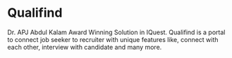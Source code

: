 # Qualifind
Dr. APJ Abdul Kalam Award Winning Solution in IQuest. Qualifind is a portal to connect job seeker to recruiter with unique features like, connect with each other, interview with candidate and many more.
